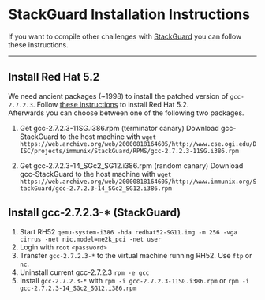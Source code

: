 # StackGuard Installation Instructions
If you want to compile other challenges with [StackGuard](https://gcc.gnu.org/pub/gcc/summit/2003/Stackguard.pdf) you can follow these instructions.

---

## Install Red Hat 5.2
We need ancient packages (~1998) to install the patched version of `gcc-2.7.2.3`.
Follow [these instructions](https://github.com/J03D03/redhat-5.2) to install Red Hat 5.2.  
Afterwards you can choose between one of the following two packages.

1. Get gcc-2.7.2.3-11SG.i386.rpm (terminator canary)
Download gcc-StackGuard to the host machine with `wget https://web.archive.org/web/20000818164605/http://www.cse.ogi.edu/DISC/projects/immunix/StackGuard/RPMS/gcc-2.7.2.3-11SG.i386.rpm`

2. Get gcc-2.7.2.3-14_SGc2_SG12.i386.rpm (random canary)
Download gcc-StackGuard to the host machine with `wget https://web.archive.org/web/20000818164605/http://www.immunix.org/StackGuard/gcc-2.7.2.3-14_SGc2_SG12.i386.rpm`

## Install gcc-2.7.2.3-* (StackGuard)
1. Start RH52 `qemu-system-i386 -hda redhat52-SG11.img -m 256 -vga cirrus -net nic,model=ne2k_pci -net user `
2. Login with `root` `<password>`
3. Transfer `gcc-2.7.2.3-*` to the virtual machine running RH52. Use `ftp` or `nc`.
4. Uninstall current gcc-2.7.2.3 `rpm -e gcc`
5. Install `gcc-2.7.2.3-*` with `rpm -i gcc-2.7.2.3-11SG.i386.rpm` or `rpm -i gcc-2.7.2.3-14_SGc2_SG12.i386.rpm`

